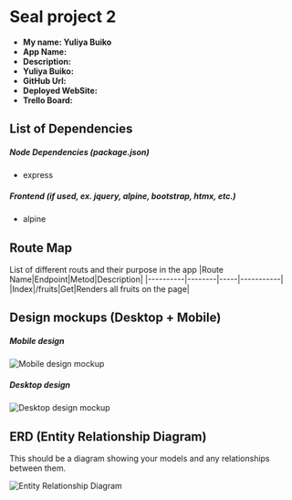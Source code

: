 # Seal project 2

- **My name: Yuliya Buiko**
- **App Name:**
- **Description:**
- **Yuliya Buiko:**
- **GitHub Url:**
- **Deployed WebSite:**
- **Trello Board:**

## List of Dependencies

##### Node Dependencies (package.json)

- express

##### Frontend (if used, ex. jquery, alpine, bootstrap, htmx, etc.)

- alpine

## Route Map

List of different routs and their purpose in the app
|Route Name|Endpoint|Metod|Description|
|----------|--------|-----|-----------|
|Index|/fruits|Get|Renders all fruits on the page|

## Design mockups (Desktop + Mobile)

##### Mobile design

![Mobile design mockup](./pic-url/jpg)

##### Desktop design

![Desktop design mockup](./pic-url/jpg)

## ERD (Entity Relationship Diagram)

This should be a diagram showing your models and any relationships between them.

![Entity Relationship Diagram](./url-to-picture.jpg)
